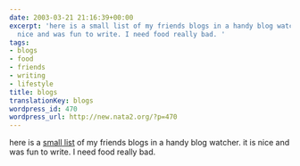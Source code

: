 ```yaml
---
date: 2003-03-21 21:16:39+00:00
excerpt: 'here is a small list of my friends blogs in a handy blog watcher. it is
  nice and was fun to write. I need food really bad. '
tags:
- blogs
- food
- friends
- writing
- lifestyle
title: blogs
translationKey: blogs
wordpress_id: 470
wordpress_url: http://new.nata2.org/?p=470
---
```


here is a <a href="http://blogs.nata2.org">small list</a> of my friends blogs in a handy blog watcher. it is nice and was fun to write. I need food really bad.